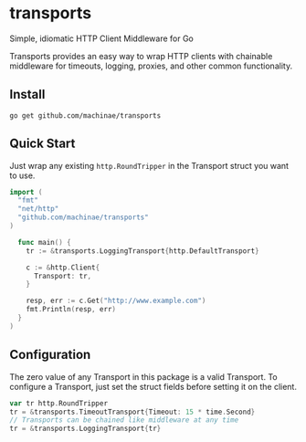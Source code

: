 # transports
Simple, idiomatic HTTP Client Middleware for Go

Transports provides an easy way to wrap HTTP clients with chainable middleware
for timeouts, logging, proxies, and other common functionality.

## Install
`go get github.com/machinae/transports`

## Quick Start
Just wrap any existing `http.RoundTripper` in the Transport struct you want to
use.

```go
import (
  "fmt"
  "net/http"
  "github.com/machinae/transports"
)

  func main() {
    tr := &transports.LoggingTransport{http.DefaultTransport}

    c := &http.Client{
      Transport: tr,
    }

    resp, err := c.Get("http://www.example.com")
    fmt.Println(resp, err)
  }
)
```

## Configuration
The zero value of any Transport in this package is a valid Transport. To
configure a Transport, just set the struct fields before setting it on the
client.

```go
var tr http.RoundTripper
tr = &transports.TimeoutTransport{Timeout: 15 * time.Second}
// Transports can be chained like middleware at any time
tr = &transports.LoggingTransport{tr}
```
